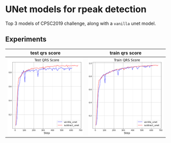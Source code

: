 # UNet models for rpeak detection

Top 3 models of CPSC2019 challenge, along with a ``vanilla`` unet model.

## Experiments

test qrs score             |  train qrs score     
:-------------------------:|:-------------------------:
![test_qrs_score](results/test_qrs_score.png)  |  ![train_qrs_score](results/train_qrs_score.png)
